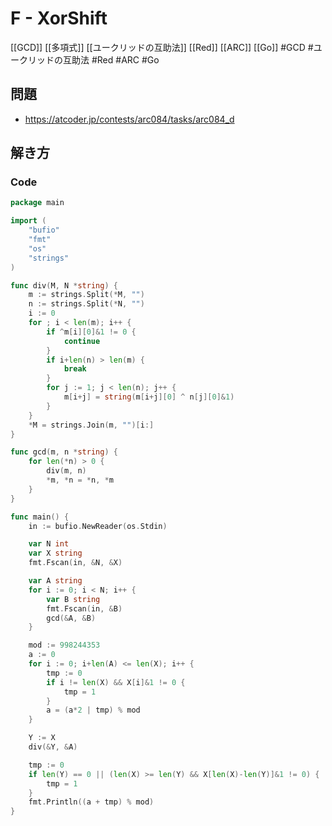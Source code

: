 # F - XorShift
[[GCD]] [[多項式]] [[ユークリッドの互助法]] [[Red]] [[ARC]] [[Go]]
#GCD #ユークリッドの互助法 #Red #ARC #Go 

## 問題
- https://atcoder.jp/contests/arc084/tasks/arc084_d

## 解き方
### Code
```go
package main

import (
	"bufio"
	"fmt"
	"os"
	"strings"
)

func div(M, N *string) {
	m := strings.Split(*M, "")
	n := strings.Split(*N, "")
	i := 0
	for ; i < len(m); i++ {
		if ^m[i][0]&1 != 0 {
			continue
		}
		if i+len(n) > len(m) {
			break
		}
		for j := 1; j < len(n); j++ {
			m[i+j] = string(m[i+j][0] ^ n[j][0]&1)
		}
	}
	*M = strings.Join(m, "")[i:]
}

func gcd(m, n *string) {
	for len(*n) > 0 {
		div(m, n)
		*m, *n = *n, *m
	}
}

func main() {
	in := bufio.NewReader(os.Stdin)

	var N int
	var X string
	fmt.Fscan(in, &N, &X)

	var A string
	for i := 0; i < N; i++ {
		var B string
		fmt.Fscan(in, &B)
		gcd(&A, &B)
	}

	mod := 998244353
	a := 0
	for i := 0; i+len(A) <= len(X); i++ {
		tmp := 0
		if i != len(X) && X[i]&1 != 0 {
			tmp = 1
		}
		a = (a*2 | tmp) % mod
	}

	Y := X
	div(&Y, &A)

	tmp := 0
	if len(Y) == 0 || (len(X) >= len(Y) && X[len(X)-len(Y)]&1 != 0) {
		tmp = 1
	}
	fmt.Println((a + tmp) % mod)
}
```